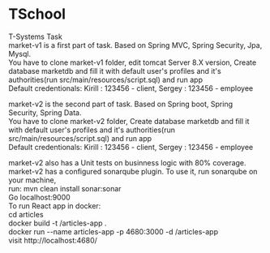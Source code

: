 # TSchool
T-Systems Task  
market-v1 is a first part of task. 
Based on Spring MVC, Spring Security, Jpa, Mysql.  
You have to clone market-v1 folder, edit tomcat Server 8.X version, Create database marketdb and fill it with default user's profiles and it's authorities(run src/main/resources/script.sql) and run app  
Default credentionals: Kirill : 123456 - client, Sergey : 123456 - employee  
  

market-v2 is the second part of task.
Based on Spring boot, Spring Security, Spring Data.  
You have to clone market-v2 folder, Create database marketdb and fill it with default user's profiles and it's authorities(run src/main/resources/script.sql) and run app  
Default credentionals: Kirill : 123456 - client, Sergey : 123456 - employee  
  
market-v2 also has a Unit tests on businness logic with 80% coverage.  
market-v2 has a configured sonarqube plugin. To use it, run sonarqube on your machine,    
run: mvn clean install sonar:sonar  
Go localhost:9000    
To run React app in docker:  
cd articles  
docker build -t <username>/articles-app .  
docker run --name articles-app -p 4680:3000 -d <username>/articles-app  
visit http://localhost:4680/
